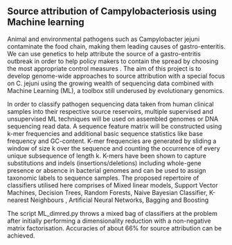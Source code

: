## Source attribution of Campylobacteriosis using Machine learning
Animal and environmental pathogens such as Campylobacter jejuni contaminate the food chain, making them leading causes of gastro-enteritis. We can use genetics to help attribute the source of a gastro-entritis outbreak in order to help policy makers to contain the spread by choosing the most appropriate control measures . The aim of this project is to develop genome-wide approaches to source attribution with a special focus on C. jejuni using the growing wealth of sequencing data combined with Machine Learning (ML), a toolbox still underused by evolutionary genomics.

In order to classify pathogen sequencing data taken from human clinical samples into their respective source reservoirs, multiple supervised and unsupervised ML techniques will be used on assembled genomes or DNA sequencing read data. A sequence feature matrix will be constructed using k-mer frequencies and additional basic sequence statistics like base frequency and GC-content. K-mer frequencies are generated by sliding a window of size k over the sequence and counting the occurrence of every unique subsequence of length k. K-mers have been shown to capture substitutions and indels (insertions/deletions) including whole-gene presence or absence in bacterial genomes and can be used to assign taxonomic labels to sequence samples. The proposed repertoire of classifiers utilised here comprises of Mixed linear models, Support Vector Machines, Decision Trees, Random Forests, Naive Bayesian Classifier, K-nearest Neighbours , Artificial Neural Networks, Bagging and Boosting 

The script ML_dimred.py throws a mixed bag of classifiers at the problem after initially performing a dimensionality reduction with a non-negative matrix factorisation. Accuracies of about 66% for source attribution can be achieved.
